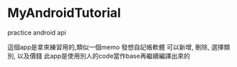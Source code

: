 # MyAndroidTutorial
practice android api 

這個app是拿來練習用的,類似一個memo 發想自記帳軟體
可以新增, 刪除, 選擇類別, 以及價錢
此app是使用別人的code當作base再繼續編譯出來的
